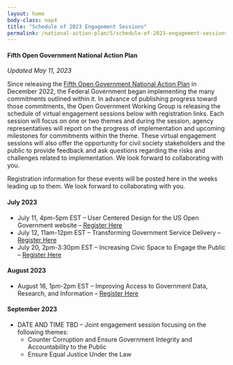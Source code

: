 ```yaml
---
layout: home
body-class: nap4
title: "Schedule of 2023 Engagement Sessions"
permalink: /national-action-plan/5/schedule-of-2023-engagement-sessions/
---
```


#### Fifth Open Government National Action Plan
_Updated May 11, 2023_


Since releasing the [Fifth Open Government National Action Plan](../) in December 2022, the Federal Government began implementing the many commitments outlined within it. In advance of publishing progress toward those commitments, the Open Government Working Group is releasing the schedule of virtual engagement sessions below with registration links. Each session will focus on one or two themes and during the session, agency representatives will report on the progress of implementation and upcoming milestones for commitments within the theme. These virtual engagement sessions will also offer the opportunity for civil society stakeholders and the public to provide feedback and ask questions regarding the risks and challenges related to implementation. We look forward to collaborating with you.

Registration information for these events will be posted here in the weeks leading up to them. We look forward to collaborating with you.

#### July 2023

* July 11, 4pm-5pm EST – User Centered Design for the US Open Government website – [Register Here](https://gsa.zoomgov.com/meeting/register/vJItceyvqD0vE4-fOqwIfI6PoCr538A13_I)
* July 12, 11am-12pm EST – Transforming Government Service Delivery – [Register Here](https://gsa.zoomgov.com/meeting/register/vJItdumtrTIiGpdXJV2pKA3D1GIa35RpDd8)
* July 20, 2pm-3:30pm EST – Increasing Civic Space to Engage the Public – [Register Here](https://pitc.zoomgov.com/webinar/register/WN_pO2RBzW-QHuwMHINlXF5dg)


#### August 2023
* August 16, 1pm-2pm EST – Improving Access to Government Data, Research, and Information – [Register Here](https://gsa.zoomgov.com/meeting/register/vJIsdO-sqzsoE_G_AP1spjsTo4BElLp9FTY)


#### September 2023
* DATE AND TIME TBD – Joint engagement session focusing on the following themes:
	* Counter Corruption and Ensure Government Integrity and Accountability to the Public 
	* Ensure Equal Justice Under the Law

